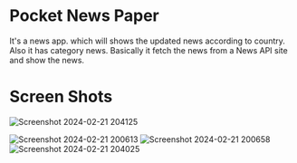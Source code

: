 # Pocket News Paper
It's a news app. which will shows the updated news according to country. Also it has category news. Basically it fetch the news from a News API site and show the news.
# Screen Shots
![Screenshot 2024-02-21 204125](https://github.com/JImaruf/Pocket-News-App-/assets/95274187/8f3ac84e-2d3f-41a3-8c13-319308548e00)

![Screenshot 2024-02-21 200613](https://github.com/JImaruf/Pocket-News-App-/assets/95274187/aafe0d14-9922-40cf-a621-61db78548579)
![Screenshot 2024-02-21 200658](https://github.com/JImaruf/Pocket-News-App-/assets/95274187/8ed893a4-fe80-4ba6-a2aa-4474924a4349)
![Screenshot 2024-02-21 204025](https://github.com/JImaruf/Pocket-News-App-/assets/95274187/d1678eb2-b1ff-4523-a0df-246a9ba4ff50)
